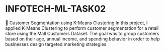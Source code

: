 # INFOTECH-ML-TASK02
🛒 Customer Segmentation using K-Means Clustering  In this project, I applied K-Means Clustering to perform customer segmentation for a retail store using the Mall Customers Dataset. The goal was to group customers based on their age, annual income, and spending behavior in order to help businesses design targeted marketing strategies.
